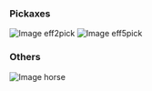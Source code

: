 
### Pickaxes

![Image eff2pick](https://purevanilla.nl/wp-content/uploads/2019/05/eff2pick.png) ![Image eff5pick](https://purevanilla.nl/wp-content/uploads/2019/05/eff5pick.png) 


### Others

![Image horse](https://purevanilla.nl/wp-content/uploads/2019/05/sadle.png)